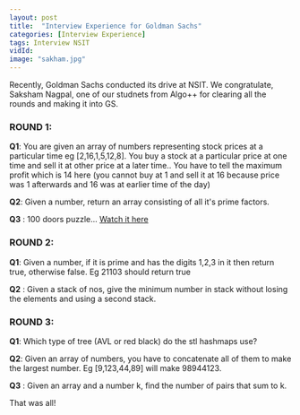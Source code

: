 ```yaml
---
layout: post
title:  "Interview Experience for Goldman Sachs"
categories: [Interview Experience]
tags: Interview NSIT
vidId:
image: "sakham.jpg"
---
```


Recently, Goldman Sachs conducted its drive at NSIT. We congratulate, Saksham Nagpal, one of our studnets from Algo++ for clearing all the rounds and making it into GS.

### **ROUND 1**:

**Q1**: You are given an array of numbers representing stock prices at a particular time eg [2,16,1,5,12,8]. You buy a stock at a particular price at one time and sell it at other price at a later time.. You have to tell the maximum profit which is 14 here (you cannot buy at 1 and sell it at 16 because price was 1 afterwards and 16 was at earlier time of the day)

**Q2**: Given a number, return an array consisting of all it's prime factors.

**Q3** : 100 doors puzzle... [Watch it here](https://youtu.be/Cgq03qg0YKE)

### **ROUND 2**:
**Q1**: Given a number, if it is prime and has the digits 1,2,3 in it then return true, otherwise false. Eg 21103 should return true

**Q2** : Given a stack of nos, give the minimum number in stack without losing the elements and using a second stack.

### **ROUND 3**:
**Q1**: Which type of tree (AVL or red black) do the stl hashmaps use?

**Q2**: Given an array of numbers, you have to concatenate all of them to make the largest number. Eg [9,123,44,89] will make 98944123. 

**Q3** : Given an array and a number k, find the number of pairs that sum to k. 

That was all!